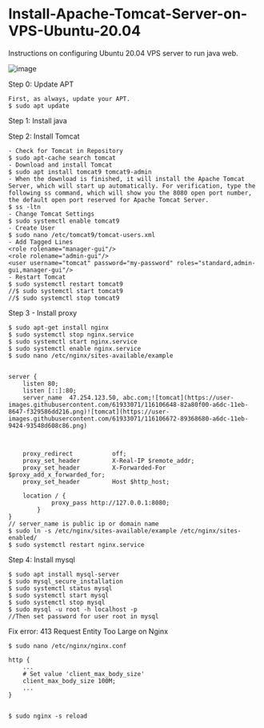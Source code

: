 # Install-Apache-Tomcat-Server-on-VPS-Ubuntu-20.04
Instructions on configuring Ubuntu 20.04 VPS server to run java web.

![image](https://lh3.googleusercontent.com/PxeGV8O8Hew_gB1I4bJUKpfs0wEHS9fXl6YDoHnk5Psg1jZvSPkmGP4Ru6ntUEqQMxcqPnMvTtM2FSXF0Z7l=w1920-h953)

Step 0: Update APT

	First, as always, update your APT.
	$ sudo apt update
Step 1: Install java

Step 2: Install Tomcat

	- Check for Tomcat in Repository
	$ sudo apt-cache search tomcat
	- Download and install Tomcat
	$ sudo apt install tomcat9 tomcat9-admin
	- When the download is finished, it will install the Apache Tomcat Server, which will start up automatically. For verification, type the following ss command, which will show you the 8080 open port number, the default open port reserved for Apache Tomcat Server.
	$ ss -ltn
	- Change Tomcat Settings
	$ sudo systemctl enable tomcat9
	- Create User
	$ sudo nano /etc/tomcat9/tomcat-users.xml
	- Add Tagged Lines
	<role rolename="manager-gui"/>
	<role rolename="admin-gui"/>
	<user username="tomcat" password="my-password" roles="standard,admin-gui,manager-gui"/>
	- Restart Tomcat
	$ sudo systemctl restart tomcat9
	//$ sudo systemctl start tomcat9
	//$ sudo systemctl stop tomcat9

Step 3 - Install proxy

	$ sudo apt-get install nginx
	$ sudo systemctl stop nginx.service
	$ sudo systemctl start nginx.service
	$ sudo systemctl enable nginx.service
	$ sudo nano /etc/nginx/sites-available/example
	
	
	server {
		listen 80;
		listen [::]:80;
		server_name  47.254.123.50, abc.com;![tomcat](https://user-images.githubusercontent.com/61933071/116106648-82a80f00-a6dc-11eb-8647-f329586dd216.png)![tomcat](https://user-images.githubusercontent.com/61933071/116106672-89368680-a6dc-11eb-9424-93548d608c86.png)


    
		proxy_redirect           off;
		proxy_set_header         X-Real-IP $remote_addr;
		proxy_set_header         X-Forwarded-For $proxy_add_x_forwarded_for;
		proxy_set_header         Host $http_host;

		location / {
				proxy_pass http://127.0.0.1:8080;
			}
	}
  	// server_name is public ip or domain name
	$ sudo ln -s /etc/nginx/sites-available/example /etc/nginx/sites-enabled/
	$ sudo systemctl restart nginx.service
	
Step 4: Install mysql

	$ sudo apt install mysql-server
	$ sudo mysql_secure_installation
	$ sudo systemctl status mysql
	$ sudo systemctl start mysql
	$ sudo systemctl stop mysql
	$ sudo mysql -u root -h localhost -p
  	//Then set password for user root in mysql



Fix error:  413 Request Entity Too Large on Nginx

	$ sudo nano /etc/nginx/nginx.conf

	http {
	    ...
	    # Set value 'client_max_body_size'
	    client_max_body_size 100M;
	    ...
	}


	$ sudo nginx -s reload

